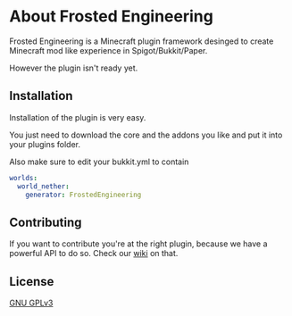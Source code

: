 # About Frosted Engineering

Frosted Engineering is a Minecraft plugin framework desinged to create Minecraft mod like experience in Spigot/Bukkit/Paper.

However the plugin isn't ready yet.
## Installation

Installation of the plugin is very easy.

You just need to download the core and the addons you like and put it into your plugins folder.

Also make sure to edit your bukkit.yml to contain
```yml
worlds:
  world_nether:
    generator: FrostedEngineering
```



## Contributing
If you want to contribute you're at the right plugin, because we have a powerful API to do so. Check our [wiki](https://github.com/IceyLeagons/FrostedEngineering/wiki) on that.

## License
[GNU GPLv3](https://choosealicense.com/licenses/gpl-3.0/)

